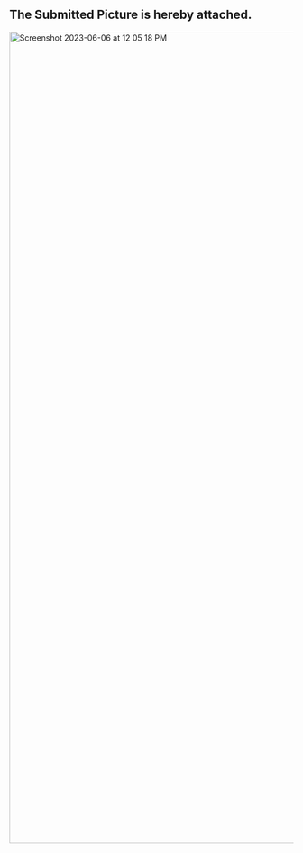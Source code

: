## The Submitted Picture is hereby attached.

<img width="1440" alt="Screenshot 2023-06-06 at 12 05 18 PM" src="https://github.com/noctkun/For_Sharing/assets/110219756/620d8140-cad9-479e-9f8d-e4f840b777bb">
